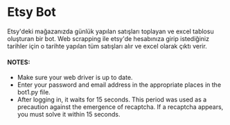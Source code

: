 # Etsy Bot 
Etsy'deki mağazanızda günlük yapılan satışları toplayan ve excel tablosu oluşturan bir bot. Web scrapping ile etsy'de hesabınıza girip istediğiniz tarihler için o tarihte yapılan tüm satışları alır ve excel olarak çıktı verir.

#### NOTES:
- Make sure your web driver is up to date.
- Enter your password and email address in the appropriate places in the bot1.py file.
- After logging in, it waits for 15 seconds. This period was used as a precaution against the emergence of recaptcha. If a recaptcha appears, you must solve it within 15 seconds.
